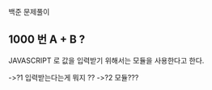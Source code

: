 백준 문제풀이 
## 1000 번  A + B ? ##

JAVASCRIPT 로 값을 입력받기 위해서는 
모듈을 사용한다고 한다.

->?1 입력받는다는게 뭐지 ??
->?2 모듈???




